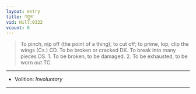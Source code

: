 ```yaml
---
layout: entry
title: འགྲུམ་
vid: Hill:0322
vcount: 0
---
```

> To pinch, nip off (the point of a thing); to cut off; to prime, lop, clip the wings (Cs\.) CD\. To be broken or cracked DK\. To break into many pieces DS\. 1\. To be broken, to be damaged\. 2\. To be exhausted, to be worn out TC\.

---
* Volition: _Involuntary_

---


